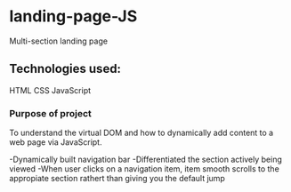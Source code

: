 # landing-page-JS
Multi-section landing page 

## Technologies used:
HTML
CSS
JavaScript

### Purpose of project
To understand the virtual DOM and how to dynamically add content to a web page via JavaScript. 

  -Dynamically built navigation bar
  -Differentiated the section actively being viewed
  -When user clicks on a navigation item, item smooth scrolls to the appropiate section rathert than giving you the default jump 
